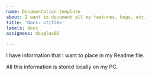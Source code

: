 ```yaml
---
name: Documentation template
about: I want to document all my features, bugs, etc.
title: 'Docs: <title>'
labels: docs
assignees: douglas86

---
```


I have information that I want to place in my Readme file.

All this information is stored locally on my PC.
